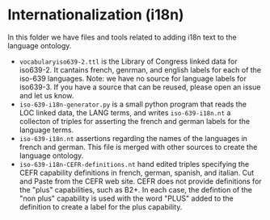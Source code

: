 # Internationalization (i18n)

In this folder we have files and tools related to adding i18n text to the
language ontology.

* `vocabularyiso639-2.ttl` is the Library of Congress linked data for iso639-2.  It cantains
french, genrman, and english labels for each of the iso-639 languages.  Note: 
we have no source for language labels for iso639-3.  If you have a source that
can be reused, please open an issue and let us know. 
* `iso-639-i18n-generator.py` is a small python program that reads the LOC linked
data, the LANG terms, and writes `iso-639-i18n.nt` a collecton of triples for
asserting the french and german labels for the language terms.  
* `iso-639-i18n.nt` assertions regarding the names of the languages in french and german.
This file is merged with other sources to create the language ontology. 
* `iso-639-i18n-CEFR-definitions.nt` hand edited triples specifying the CEFR capability
definitions in french, german, spanish, and italian.  Cut and Paste from the CEFR
web site.  CEFR does not provide definitions for the "plus" capabilities, such as B2+. In
each case, the defintion of the "non plus" capability is used with the word "PLUS" added
to the definition to create a label for the plus capability.
